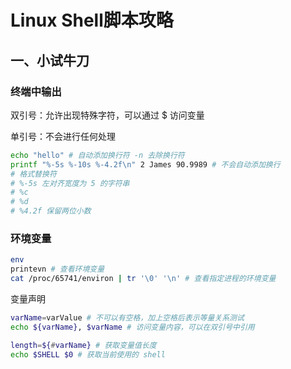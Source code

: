 # Linux Shell脚本攻略



## 一、小试牛刀



### 终端中输出

双引号：允许出现特殊字符，可以通过 $ 访问变量

单引号：不会进行任何处理



```sh
echo "hello" # 自动添加换行符 -n 去除换行符
printf "%-5s %-10s %-4.2f\n" 2 James 90.9989 # 不会自动添加换行
# 格式替换符
# %-5s 左对齐宽度为 5 的字符串
# %c
# %d
# %4.2f 保留两位小数
```



### 环境变量

```sh
env
printevn # 查看环境变量
cat /proc/65741/environ | tr '\0' '\n' # 查看指定进程的环境变量
```

变量声明

```sh
varName=varValue # 不可以有空格，加上空格后表示等量关系测试
echo ${varName}, $varName # 访问变量内容，可以在双引号中引用

length=${#varName} # 获取变量值长度
echo $SHELL $0 # 获取当前使用的 shell
```



























































